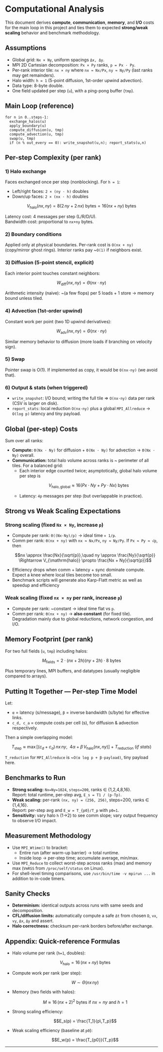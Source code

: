 # Computational Analysis

This document derives **compute**, **communication**, **memory**, and **I/O** costs for the main loop in this project and ties them to expected **strong/weak scaling** behavior and benchmark methodology.

## Assumptions

- Global grid: `Nx × Ny`, uniform spacings `Δx, Δy`.
- MPI 2D Cartesian decomposition: `Px × Py` ranks, `p = Px · Py`.
- Per-rank interior tile: `nx × ny` where `nx ≈ Nx/Px`, `ny ≈ Ny/Py` (last ranks may get remainders).
- Halo width: `h = 1` (5-point diffusion, 1st-order upwind advection).
- Data type: 8-byte double.
- One field updated per step (`u`), with a ping-pong buffer (`tmp`).

## Main Loop (reference)

```
for n in 0..steps-1:
  exchange_halos(u)
  apply_boundary(u)
  compute_diffusion(u, tmp)
  compute_advection(u, tmp)
  swap(u, tmp)
  if (n % out_every == 0): write_snapshot(u,n); report_stats(u,n)
```

## Per-step Complexity (per rank)

### 1) Halo exchange

Faces exchanged once per step (nonblocking). For `h = 1`:

- Left/right faces: `2 × (ny · h)` doubles
- Down/up faces: `2 × (nx · h)` doubles

```math
V_{\mathrm{halo}}(nx, ny) = 8 \left( 2\,ny + 2\,nx \right) \ \text{bytes} = 16 (nx+ny) \ \text{bytes}
```

Latency cost: 4 messages per step (L/R/D/U).  
Bandwidth cost: proportional to `nx+ny` bytes.

### 2) Boundary conditions

Applied only at physical boundaries. Per-rank cost is `O(nx + ny)` (copy/mirror ghost rings). Interior ranks pay ~`O(1)` if neighbors exist.

### 3) Diffusion (5-point stencil, explicit)

Each interior point touches constant neighbors:

```math
W_{\mathrm{diff}}(nx, ny) = \Theta(nx \cdot ny)
```

Arithmetic intensity (naive): ~(a few flops) per 5 loads + 1 store → memory bound unless tiled.

### 4) Advection (1st-order upwind)

Constant work per point (two 1D upwind derivatives):

```math
W_{\mathrm{adv}}(nx, ny) = \Theta(nx \cdot ny)
```

Similar memory behavior to diffusion (more loads if branching on velocity sign).

### 5) Swap

Pointer swap is O(1). If implemented as copy, it would be `O(nx·ny)` (we avoid that).

### 6) Output & stats (when triggered)

- `write_snapshot`: I/O bound; writing the full tile ⇒ `O(nx·ny)` data per rank (CSV is larger on disk).
- `report_stats`: local reduction `O(nx·ny)` plus a global `MPI_Allreduce` → `O(log p)` latency and tiny payload.

## Global (per-step) Costs

Sum over all ranks:

- **Compute:** `Θ(Nx · Ny)` for diffusion + `Θ(Nx · Ny)` for advection → `Θ(Nx · Ny)` overall.
- **Communication:** total halo volume across ranks is ~ perimeter of all tiles. For a balanced grid:
  - Each interior edge counted twice; asymptotically, global halo volume per step is
    ```math
    V_{\mathrm{halo, global}} \approx 16 \left( Px \cdot Ny + Py \cdot Nx \right)\ \text{bytes}
    ```
  - Latency: `4p` messages per step (but overlappable in practice).

## Strong vs Weak Scaling Expectations

### Strong scaling (fixed `Nx × Ny`, increase `p`)

- Compute per rank: `Θ((Nx·Ny)/p)` → ideal time `∝ 1/p`.
- Comm per rank: `Θ(nx + ny)` with `nx ≈ Nx/Px`, `ny ≈ Ny/Py`. If `Px ≈ Py ≈ √p`, then
  ```math
  nx \approx \frac{Nx}{\sqrt{p}},\quad ny \approx \frac{Ny}{\sqrt{p}} \Rightarrow V_{\mathrm{halo}} \propto \frac{Nx + Ny}{\sqrt{p}}
  ```
- Efficiency drops when comm + latency + sync dominate compute. Expect a knee where local tiles become too small.
- Benchmark scripts will generate also Karp-Flatt metric as well as speedup and efficiency

### Weak scaling (fixed `nx × ny` per rank, increase `p`)

- Compute per rank: ~constant → ideal time flat vs `p`.
- Comm per rank: `Θ(nx + ny)` → **also constant** (for fixed tile).  
  Degradation mainly due to global reductions, network congestion, and I/O.

## Memory Footprint (per rank)

For two full fields (`u`, `tmp`) including halos:

```math
M_{\mathrm{fields}} = 2 \cdot (nx + 2h) (ny + 2h) \cdot 8\ \text{bytes}
```

Plus temporary lines, MPI buffers, and datatypes (usually negligible compared to arrays).

## Putting It Together — Per-step Time Model

Let:
- `α` = latency (s/message), `β` = inverse bandwidth (s/byte) for effective links.
- `c_d, c_a` = compute costs per cell (s), for diffusion & advection respectively.

Then a simple overlapping model:

```math
T_{\mathrm{step}} \approx \max\left[ (c_d + c_a)\,nx\,ny,\ \ 4\alpha + \beta\,V_{\mathrm{halo}}(nx, ny) \right] \ +\ T_{\mathrm{reduction}}\ (if\ stats)
```

`T_reduction` for `MPI_Allreduce` is ~`O(α log p + β·payload)`, tiny payload here.

## Benchmarks to Run

- **Strong scaling:** `Nx=Ny=1024`, `steps=200`, ranks ∈ {1,2,4,8,16}.  
  Report: total runtime, per-step avg, `E_s = T1 / (p·Tp)`.
- **Weak scaling:** per-rank `(nx, ny) = (256, 256)`, steps=200, ranks ∈ {1,4,16}.  
  Report: per-step avg and `E_w = T_{p0}/T_p` with `p0=1`.
- **Sensitivity:** vary halo `h` (1→2) to see comm slope; vary output frequency to observe I/O impact.

## Measurement Methodology

- Use `MPI_Wtime()` to bracket:
  - Entire run (after warm-up barrier) → total runtime.
  - Inside loop → per-step time; accumulate average, min/max.
- Use `MPI_Reduce` to collect worst-step across ranks (max) and memory max (`VmRSS` from `/proc/self/status` on Linux).
- For shell-level timing comparisons, use `/usr/bin/time -v mpirun ...` in addition to in-code timers.

## Sanity Checks

- **Determinism:** identical outputs across runs with same seeds and decomposition.
- **CFL/diffusion limits:** automatically compute a safe `Δt` from chosen `D`, `vx`, `vy`, `Δx`, `Δy` and assert.
- **Halo correctness:** checksum per-rank borders before/after exchange.

## Appendix: Quick-reference Formulas

- Halo volume per rank (`h=1`, doubles):
  ```math
  V_{\mathrm{halo}} = 16\,(nx + ny)\ \text{bytes}
  ```
- Compute work per rank (per step):
  ```math
  W \sim \Theta(nx\,ny)
  ```
- Memory (two fields with halos):
  ```math
  M \approx 16\,(nx + 2)^2\ \text{bytes}\ \text{if}\ nx=ny\ \text{and}\ h=1
  ```
- Strong scaling efficiency:
  ```math
  E_s(p) = \frac{T_1}{p\,T_p}
  ```
- Weak scaling efficiency (baseline at `p0`):
  ```math
  E_w(p) = \frac{T_{p0}}{T_p}
  ```

---

